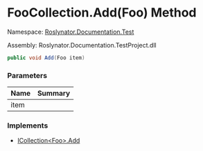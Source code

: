 # FooCollection\.Add\(Foo\) Method

Namespace: [Roslynator.Documentation.Test](../../README.md)

Assembly: Roslynator\.Documentation\.TestProject\.dll

```csharp
public void Add(Foo item)
```

### Parameters

| Name | Summary |
| ---- | ------- |
| item | |

### Implements

* [ICollection\<Foo>.Add](https://docs.microsoft.com/en-us/dotnet/api/system.collections.generic.icollection-1.add)
